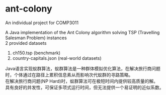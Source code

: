 # ant-colony

An individual project for COMP3011

A Java implementation of the Ant Colony algorithm solving TSP (Travelling Salesman Problem) instances <br>
2 provided datasets

1. ch150.tsp (benchmark)
2. country-capitals.json (real-world datasets)

Java语言实现蚁群算法，蚁群算法是一种群体模拟优化算法，在解决旅行商问题时，个体通过在路径上累积信息素从而影响次代蚁群的寻路策略。 <br>
在解决旅行商问题(NP Hard)时，蚁群算法可在极短时间内提供较高质量的解。<br>
具有良好的并发性，可保证多项式运行时间，但无法提供一个易证明的近似系数。<br>
